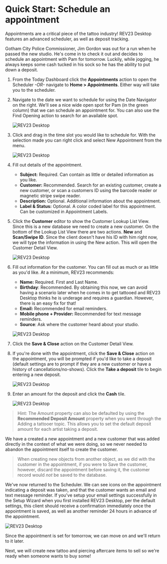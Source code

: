# Quick Start: Schedule an appointment

Appointments are a critical piece of the tattoo industry! REV23 Desktop features an advanced scheduler, as well as deposit tracking. 

Gotham City Police Commissioner, Jim Gordon was out for a run when he passed the new studio. He's come in to check it out and decides to schedule an appointment with Pam for tomorrow. Luckily, while jogging, he always keeps some cash tucked in his sock so he has the ability to put down a deposit.

1. From the Today Dashboard click the **Appointments** action to open the Scheduler *-OR-* navigate to **Home > Appointments**. Either way will take you to the scheduler.

2. Navigate to the date we want to schedule for using the Date Navigator on the right. We'll see a nice wide open spot for Pam (in the green column) that we can schedule an appointment for. You can also use the Find Opening action to search for an available spot.

    ![REV23 Desktop](img/scheduler.png)

3. Click and drag in the time slot you would like to schedule for. With the selection made you can right click and select New Appointment from the menu.

    ![REV23 Desktop](img/scheduler_new_appointment.png)

4. Fill out details of the appointment.

    - **Subject:** Required. Can contain as little or detailed information as you like.
    - **Customer:** Recommended. Search for an existing customer, create a new customer, or scan a customers ID using the barcode reader or magnetic stripe swipe reader.
    - **Description:** Optional. Additional information about the appointment.
    - **Label & Status:** Optional. A color coded label for this appointment. Can be customized in Appointment Labels.

5. Click the **Customer** editor to show the Customer Lookup List View. Since this is a new database we need to create a new customer. On the bottom of the Lookup List View there are two actions. **New** and **Scan/Swipe ID**. Since the client doesn't have his ID with him right now, we will type the information in using the New action. This will open the Customer Detail View.

    ![REV23 Desktop](img/appointment_detail_view_new_customer.png)

6. Fill out information for the customer. You can fill out as much or as little as you'd like. At a minimum, REV23 recommends:

    - **Name:** Required. First and Last Name.
    - **Birthday**: Recommended. By obtaining this now, we can avoid having a scenario later when he comes in to get tattooed and REV23 Desktop thinks he is underage and requires a guardian. However, there is an easy fix for that!
    - **Email:** Recommended for email reminders.
    - **Mobile phone + Provider:** Recommended for text message reminders.
    - **Source**: Ask where the customer heard about your studio.

    ![REV23 Desktop](img/customer_detail_view_new_appointment.png)

7. Click the **Save & Close** action on the Customer Detail View.
   
8. If you're done with the appointment, click the **Save & Close** action on the appointment, you will be prompted if you'd like to take a deposit (default settings are to prompt if they are a new customer or have a history of cancellations/no-shows). Click the **Take a deposit** tile to begin entering a new deposit.
   
    ![REV23 Desktop](img/appointment_deposit_prompt.png)

9. Enter an amount for the deposit and click the **Cash** tile.

    ![REV23 Desktop](img/new_deposit_payment.png)

> Hint: The Amount property can also be defaulted by using the **Recommended Deposit Amount** property when you went through the Adding a tattooer topic. This allows you to set the default deposit amount for each artist taking a deposit.

We have a created a new appointment and a new customer that was added directly in the context of what we were doing, so we never needed to abandon the appointment itself to create the customer.

> When creating new objects from another object, as we did with the customer in the appointment, if you were to Save the customer, however, discard the appointment before saving it, the customer record would *not* be saved to the database.

We've now returned to the Scheduler. We can see icons on the appointment indicating a deposit was taken, and that the customer wants an email and text message reminder. If you've setup your email settings successfully in the Setup Wizard when you first installed REV23 Desktop, per the default settings, this client should receive a confirmation immediately once the appointment is saved, as well as another reminder 24 hours in advance of the appointment.

![REV23 Desktop](img/scheduler_new_appointment_complete.png)

Since the appointment is set for tomorrow, we can move on and we'll return to it later. 

Next, we will create new tattoo and piercing aftercare items to sell so we're ready when someone wants to buy some!